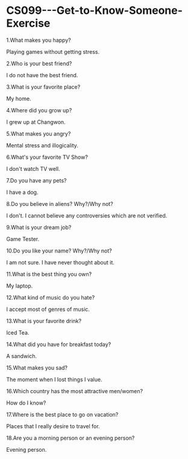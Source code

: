 # CS099---Get-to-Know-Someone-Exercise

1.What makes you happy? 

Playing games without getting stress.

2.Who is your best friend?

I do not have the best friend.

3.What is your favorite place? 

My home.

4.Where did you grow up? 

I grew up at Changwon.

5.What makes you angry? 

Mental stress and illogicality.

6.What's your favorite TV Show? 

I don't watch TV well.

7.Do you have any pets? 

I have a dog.

8.Do you believe in aliens? Why?/Why not? 

I don't. I cannot believe any controversies which are not verified.

9.What is your dream job? 

Game Tester.

10.Do you like your name? Why?/Why not? 

I am not sure. I have never thought about it.

11.What is the best thing you own? 

My laptop.

12.What kind of music do you hate? 

I accept most of genres of music.

13.What is your favorite drink? 

Iced Tea.

14.What did you have for breakfast today?

A sandwich.

15.What makes you sad?

The moment when I lost things I value.

16.Which country has the most attractive men/women? 

How do I know?

17.Where is the best place to go on vacation? 

Places that I really desire to travel for.

18.Are you a morning person or an evening person? 

Evening person.


